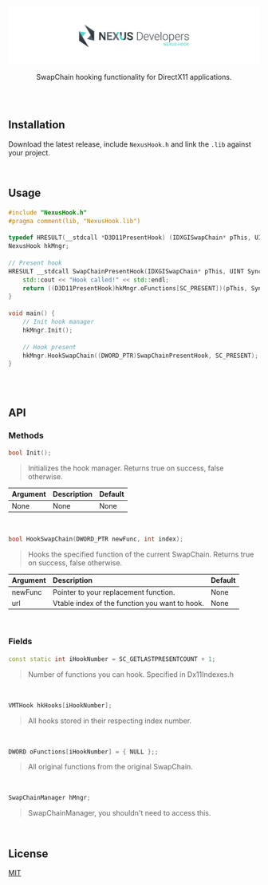 [![NexusHook](/banner.png)](https://github.com/nexus-devs)
<p align="center">SwapChain hooking functionality for DirectX11 applications.</p>

##

<br>

## Installation
Download the latest release, include `NexusHook.h` and link the `.lib` against your project.

<br>

## Usage
```cpp
#include "NexusHook.h"
#pragma comment(lib, "NexusHook.lib")

typedef HRESULT(__stdcall *D3D11PresentHook) (IDXGISwapChain* pThis, UINT SyncInterval, UINT Flags);
NexusHook hkMngr;

// Present hook
HRESULT __stdcall SwapChainPresentHook(IDXGISwapChain* pThis, UINT SyncInterval, UINT Flags) {
    std::cout << "Hook called!" << std::endl;
    return ((D3D11PresentHook)hkMngr.oFunctions[SC_PRESENT])(pThis, SyncInterval, Flags);
}

void main() {
	// Init hook manager
	hkMngr.Init();

	// Hook present
	hkMngr.HookSwapChain((DWORD_PTR)SwapChainPresentHook, SC_PRESENT);
}
```

<br>
<br>

## API

### Methods
```cpp
bool Init();
```
>Initializes the hook manager. Returns true on success, false otherwise.

| Argument | Description | Default |
|:------------- |:------------- |:------------- |
| None | None | None |

<br>

```cpp
bool HookSwapChain(DWORD_PTR newFunc, int index);
```
>Hooks the specified function of the current SwapChain. Returns true on success, false otherwise.

| Argument | Description | Default |
|:------------- |:------------- |:------------- |
| newFunc | Pointer to your replacement function. | None |
| url | Vtable index of the function you want to hook. | None |

<br>

### Fields
```cpp
const static int iHookNumber = SC_GETLASTPRESENTCOUNT + 1;
```
>Number of functions you can hook. Specified in Dx11Indexes.h

<br>

```cpp
VMTHook hkHooks[iHookNumber];
```
>All hooks stored in their respecting index number.

<br>

```cpp
DWORD oFunctions[iHookNumber] = { NULL };;
```
>All original functions from the original SwapChain.

<br>

```cpp
SwapChainManager hMngr;
```
>SwapChainManager, you shouldn't need to access this.

<br>

## License
[MIT](https://github.com/nexus-devs/nexus-hook/blob/master/LICENSE.md)